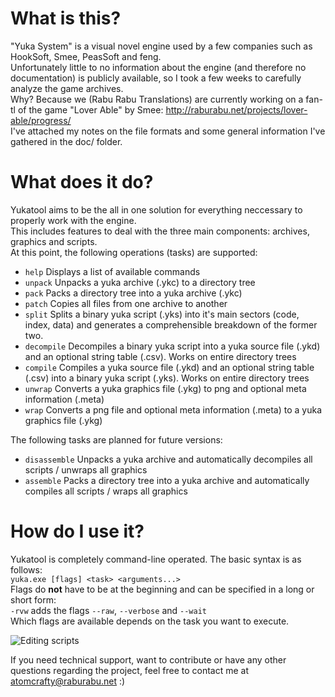 # What is this?
"Yuka System" is a visual novel engine used by a few companies such as HookSoft, Smee, PeasSoft and feng.  
Unfortunately little to no information about the engine (and therefore no documentation) is publicly available, so I took a few weeks to carefully analyze the game archives.  
Why? Because we (Rabu Rabu Translations) are currently working on a fan-tl of the game "Lover Able" by Smee: http://raburabu.net/projects/lover-able/progress/  
I've attached my notes on the file formats and some general information I've gathered in the doc/ folder.

# What does it do?
Yukatool aims to be the all in one solution for everything neccessary to properly work with the engine.  
This includes features to deal with the three main components: archives, graphics and scripts.  
At this point, the following operations (tasks) are supported:
* `help` Displays a list of available commands
* `unpack` Unpacks a yuka archive (.ykc) to a directory tree
* `pack` Packs a directory tree into a yuka archive (.ykc)
* `patch` Copies all files from one archive to another
* `split` Splits a binary yuka script (.yks) into it's main sectors (code, index, data) and generates a comprehensible breakdown of the former two.
* `decompile` Decompiles a binary yuka script into a yuka source file (.ykd) and an optional string table (.csv). Works on entire directory trees
* `compile` Compiles a yuka source file (.ykd) and an optional string table (.csv) into a binary yuka script (.yks). Works on entire directory trees
* `unwrap` Converts a yuka graphics file (.ykg) to png and optional meta information (.meta)
* `wrap` Converts a png file and optional meta information (.meta) to a yuka graphics file (.ykg)

The following tasks are planned for future versions:
* `disassemble` Unpacks a yuka archive and automatically decompiles all scripts / unwraps all graphics
* `assemble` Packs a directory tree into a yuka archive and automatically compiles all scripts / wraps all graphics

# How do I use it?
Yukatool is completely command-line operated. The basic syntax is as follows:  
`yuka.exe [flags] <task> <arguments...>`  
Flags do **not** have to be at the beginning and can be specified in a long or short form:  
`-rvw` adds the flags `--raw`, `--verbose` and `--wait`  
Which flags are available depends on the task you want to execute.  

![Editing scripts](http://i.imgur.com/WpoqK36.png)

If you need technical support, want to contribute or have any other questions regarding the project, feel free to contact me at atomcrafty@raburabu.net :)
